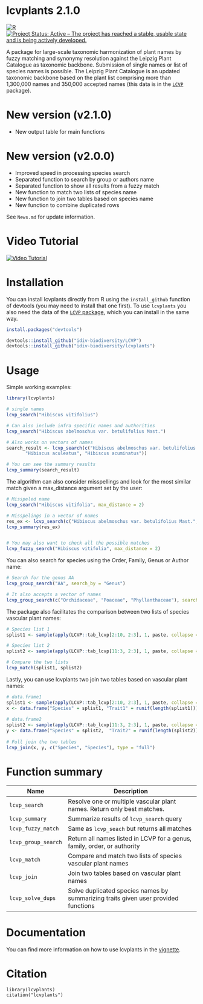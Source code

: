 # lcvplants 2.1.0
[![R](https://github.com/idiv-biodiversity/lcvplants/actions/workflows/r.yml/badge.svg)](https://github.com/idiv-biodiversity/lcvplants/actions/workflows/r.yml)
[![Project Status: Active – The project has reached a stable, usable state and is being actively developed.](https://www.repostatus.org/badges/latest/active.svg)](https://www.repostatus.org/#active)

A package for large-scale taxonomic harmonization of plant names by fuzzy matching and synonymy resolution against the Leipzig Plant Catalogue as taxonomic backbone. Submission of single names or list of species names is possible. The Leipzig Plant Catalogue is an updated taxonomic backbone based on the plant list comprising more than 1,300,000 names and 350,000 accepted names (this data is in the [`LCVP`](https://github.com/idiv-biodiversity/LCVP) package). 

# New version (v2.1.0)
* New output table for main functions

# New version (v2.0.0)

* Improved speed in processing species search
* Separated function to search by group or authors name
* Separated function to show all results from a fuzzy match
* New function to match two lists of species name
* New function to join two tables based on species name
* New function to combine duplicated rows

See `News.md` for update information.

# Video Tutorial 

[![Video Tutorial](https://img.youtube.com/vi/fAjbRNrLCec/0.jpg)](https://www.youtube.com/watch?v=fAjbRNrLCec)


# Installation
You can install lcvplants directly from R using the `install_github` function of devtools (you may need to install that one first). To use `lcvplants` you also need the data of the [`LCVP` package](https://github.com/idiv-biodiversity/LCVP), which you can install in the same way.

```r
install.packages("devtools")

devtools::install_github("idiv-biodiversity/LCVP")
devtools::install_github("idiv-biodiversity/lcvplants")
```

# Usage

Simple working examples:
```r
library(lcvplants)

# single names
lcvp_search("Hibiscus vitifolius")

# Can also include infra specific names and authorities
lcvp_search("Hibiscus abelmoschus var. betulifolius Mast.")

# Also works on vectors of names
search_result <- lcvp_search(c("Hibiscus abelmoschus var. betulifolius Mast.", "Hibiscus abutiloides Willd.", 
       "Hibiscus aculeatus", "Hibiscus acuminatus"))

# You can see the summary results
lcvp_summary(search_result)
```

The algorithm can also consider misspellings and look for the most similar match given a max_distance argument set by the user:
```r
# Misspeled name
lcvp_search("Hibiscus vitifolia", max_distance = 2)

# Misspelings in a vector of names
res_ex <- lcvp_search(c("Hibiscus abelmoschus var. betulifolius Mast.", "Hibiscus abutiloides Willd.", "Hibiscus aculeatus", "Hibiscus acuminatus", "Hibiscus furcatuis", "Hibiscus error"), max_distance = 1)
lcvp_summary(res_ex)


# You may also want to check all the possible matches 
lcvp_fuzzy_search("Hibiscus vitifolia", max_distance = 2)
```

You can also search for species using the Order, Family, Genus or Author name:
```r
# Search for the genus AA
lcvp_group_search("AA", search_by = "Genus")

# It also accepts a vector of names
lcvp_group_search(c("Orchidaceae", "Poaceae", "Phyllanthaceae"), search_by = "Family")
```

The package also facilitates the comparison between two lists of species vascular plant names:
```r
# Species list 1
splist1 <- sample(apply(LCVP::tab_lcvp[2:10, 2:3], 1, paste, collapse = " "))

# Species list 2
splist2 <- sample(apply(LCVP::tab_lcvp[11:3, 2:3], 1, paste, collapse = " "))

# Compare the two lists
lcvp_match(splist1, splist2)
```

Lastly, you can use lcvplants two join two tables based on vascular plant names:
```r
# data.frame1 
splist1 <- sample(apply(LCVP::tab_lcvp[2:10, 2:3], 1, paste, collapse = " "))
x <- data.frame("Species" = splist1, "Trait1" = runif(length(splist1)))
 
# data.frame2
splist2 <- sample(apply(LCVP::tab_lcvp[11:3, 2:3], 1, paste, collapse = " "))
y <- data.frame("Species" = splist2,  "Trait2" = runif(length(splist2)), "Trait3" = runif(length(splist2)))
 
# Full join the two tables
lcvp_join(x, y, c("Species", "Species"), type = "full")
```

# Function summary

| Name | Description |
|---|---|
|`lcvp_search`|Resolve one or multiple vascular plant names. Return only best matches.|
|`lcvp_summary`| Summarize results of `lcvp_search` query | 
|`lcvp_fuzzy_match`| Same as `lcvp_seach` but returns all matches|
|`lcvp_group_search`| Return all names listed in LCVP for a genus, family, order, or authority|
|`lcvp_match`| Compare and match two lists of species vascular plant names|
|`lcvp_join`| Join two tables based on vascular plant names|
|`lcvp_solve_dups`| Solve duplicated species names by summarizing traits given user provided functions|


# Documentation
You can find more information on how to use lcvplants in the [vignette](https://idiv-biodiversity.github.io/lcvplants/articles/taxonomic_resolution_using_lcvplants.html).

# Citation

```{r}
library(lcvplants)
citation("lcvplants")
```

